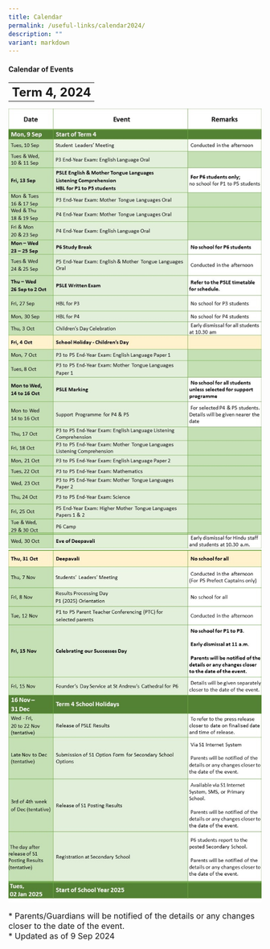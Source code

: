 ```yaml
---
title: Calendar
permalink: /useful-links/calendar2024/
description: ""
variant: markdown
---
```

#### **Calendar of Events**

<table>
	<tbody><tr>
		<th><font size="5">  
     Term 4, 2024
 </font></th>
</tr>
</tbody></table>

![](/images/Calendar%202024/Term_4_Final_01.jpg)
![](/images/Calendar%202024/Term_4_Final_02.jpg)
		
<font size="3">  
      * Parents/Guardians will be notified of the details or any changes closer to the date of the event.
</font><font size="3"><br>
</font><font size="3">
			* Updated as of 9 Sep 2024
</font><table>
	<tbody>
		<tr>
		</tr><tr></tr>
</tbody></table>